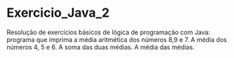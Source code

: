 # Exercicio_Java_2
Resolução de exercícios básicos de lógica de programação com Java: programa que imprima a média aritmética dos números 8,9 e 7. A média dos números 4, 5 e 6. A soma das duas médias. A média das médias.
